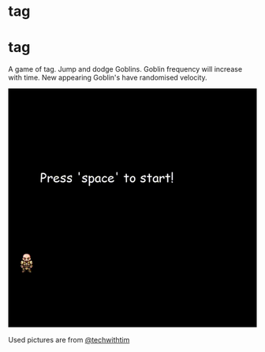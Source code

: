 # tag
# tag
A game of tag.
Jump and dodge Goblins.
Goblin frequency will increase with time.
New appearing Goblin's have randomised velocity.

![demo](https://github.com/theeemanuel/tag/blob/main/tag.gif)

Used pictures are from [@techwithtim](https://github.com/techwithtim)
